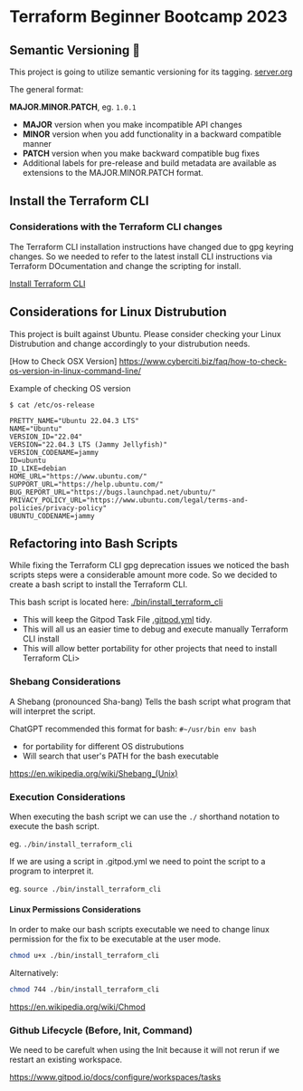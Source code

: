 # Terraform Beginner Bootcamp 2023

## Semantic Versioning :mage:

This project is going to utilize semantic versioning for its tagging.
[server.org](https://server.org/)

The general format: 

**MAJOR.MINOR.PATCH**, eg. `1.0.1`

- **MAJOR** version when you make incompatible API changes
- **MINOR** version when you add functionality in a backward compatible manner
- **PATCH** version when you make backward compatible bug fixes
- Additional labels for pre-release and build metadata are available as extensions to the MAJOR.MINOR.PATCH format.


## Install the Terraform CLI

### Considerations with the Terraform CLI changes
The Terraform CLI installation instructions have changed due to gpg keyring changes. So we needed to refer to the latest install CLI instructions via Terraform DOcumentation and change the scripting for install.

[Install Terraform CLI](https://developer.hashicorp.com/terraform/tutorials/aws-get-started/install-cli)

## Considerations for Linux Distrubution
This project is built against Ubuntu.
Please consider checking your Linux Distrubution and change accordingly to your distrubution needs.

[How to Check OSX Version]
https://www.cyberciti.biz/faq/how-to-check-os-version-in-linux-command-line/

Example of checking OS version
```
$ cat /etc/os-release

PRETTY_NAME="Ubuntu 22.04.3 LTS"
NAME="Ubuntu"
VERSION_ID="22.04"
VERSION="22.04.3 LTS (Jammy Jellyfish)"
VERSION_CODENAME=jammy
ID=ubuntu
ID_LIKE=debian
HOME_URL="https://www.ubuntu.com/"
SUPPORT_URL="https://help.ubuntu.com/"
BUG_REPORT_URL="https://bugs.launchpad.net/ubuntu/"
PRIVACY_POLICY_URL="https://www.ubuntu.com/legal/terms-and-policies/privacy-policy"
UBUNTU_CODENAME=jammy
```

## Refactoring into Bash Scripts

While fixing the Terraform CLI gpg deprecation issues we noticed the bash scripts steps were a considerable amount more code. So we decided to create a bash script to install the Terraform CLI.

This bash script is located here: [./bin/install_terraform_cli](./bin/install_terraform_cli)

- This will keep the Gitpod Task File [.gitpod.yml](.gitpod.yml) tidy.
- This will all us an easier time to debug and execute manually Terraform CLI install
- This will allow better portability for other projects that need to install Terraform CLi>

### Shebang Considerations

A Shebang (pronounced Sha-bang) Tells the bash script what program that will interpret the script.

ChatGPT recommended this format for bash: 
`#~/usr/bin env bash`

- for portability for different OS distrubutions
- Will search that user's PATH for the bash executable

https://en.wikipedia.org/wiki/Shebang_(Unix)

### Execution Considerations
When executing the bash script we can use the `./` shorthand notation to execute the bash script.

eg. `./bin/install_terraform_cli`

If we are using a script in .gitpod.yml we need to point the script to a program to interpret it.

eg. `source ./bin/install_terraform_cli`

#### Linux Permissions Considerations

In order to make our bash scripts executable we need to change linux permission for the fix to be executable at the user mode.

```sh
chmod u+x ./bin/install_terraform_cli
```

Alternatively:

```sh
chmod 744 ./bin/install_terraform_cli
```
https://en.wikipedia.org/wiki/Chmod

### Github Lifecycle (Before, Init, Command)

We need to be carefult when using the Init because it will not rerun if we restart an existing workspace.

https://www.gitpod.io/docs/configure/workspaces/tasks